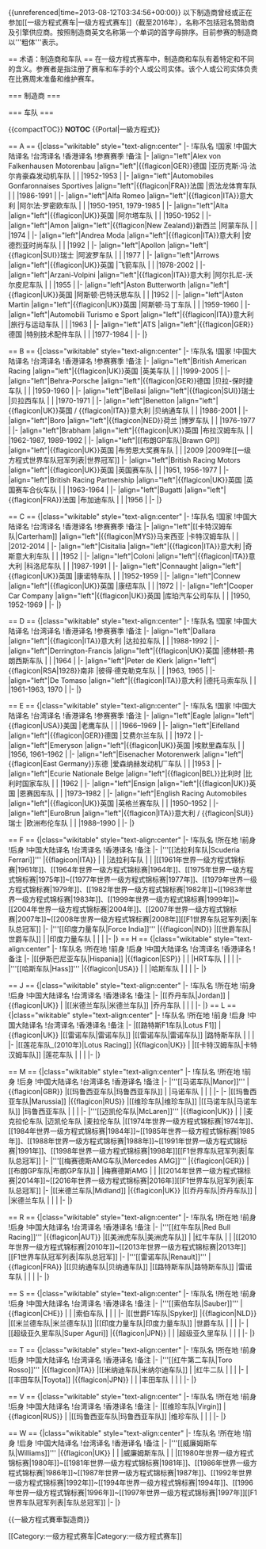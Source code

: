 {{unreferenced|time=2013-08-12T03:34:56+00:00}}
以下制造商曾经或正在参加[[一级方程式赛车|一级方程式赛车]]（截至2016年），名称不包括冠名赞助商及引擎供应商。按照制造商英文名称第一个单词的首字母排序。目前参赛的制造商以'''粗体'''表示。

== 术语：制造商和车队 ==
在一级方程式赛车中，制造商和车队有着特定和不同的含义。参赛者是指注册了赛车和车手的个人或公司实体。该个人或公司实体负责在比赛周末准备和维护赛车。

=== 制造商 ===

=== 车队 ===

{{compactTOC}} __NOTOC__ <!-- This removes the traditional table of contents and puts a compact alphabetical one in its place. Please leave this text as it is. -->
{{Portal|一級方程式}}

== A ==
{|class="wikitable" style="text-align:center"
|-
!车队名<!-- 请使用拉丁字名称 -->
!国家
!中国大陆译名
!台湾译名
!香港译名
!参赛赛季
!备注
|-
|align="left"|Alex von Falkenhausen Motorenbau
|align="left"|{{flagicon|GER}}德国
|亚历克斯·冯·法尔肯豪森发动机车队
|
|
|1952-1953
|
|-
|align="left"|Automobiles Gonfaronnaises Sportives
|align="left"|{{flagicon|FRA}}法国
|贡法龙体育车队
|
|
|1986-1991
|
|-
|align="left"|Alfa Romeo
|align="left"|{{flagicon|ITA}}意大利
|阿尔法·罗密欧车队
|
|
|1950-1951, 1979-1985
|
|-
|align="left"|Alta
|align="left"|{{flagicon|UK}}英国
|阿尔塔车队
|
|
|1950-1952
|
|-
|align="left"|Amon
|align="left"|{{flagicon|New Zealand}}新西兰
|阿蒙车队
|
|
|1974
|
|-
|align="left"|Andrea Moda
|align="left"|{{flagicon|ITA}}意大利
|安德烈亚时尚车队
|
|
|1992
|
|-
|align="left"|Apollon
|align="left"|{{flagicon|SUI}}瑞士
|阿波罗车队
|
|
|1977
|
|-
|align="left"|Arrows
|align="left"|{{flagicon|UK}}英国
|飞箭车队
|
|
|1978-2002
|
|-
|align="left"|Arzani-Volpini
|align="left"|{{flagicon|ITA}}意大利
|阿尔扎尼-沃尔皮尼车队
|
|
|1955
|
|-
|align="left"|Aston Butterworth
|align="left"|{{flagicon|UK}}英国
|阿斯顿·巴特沃思车队
|
|
|1952
|
|-
|align="left"|Aston Martin
|align="left"|{{flagicon|UK}}英国
|阿斯顿·马丁车队
|
|
|1959-1960
|
|-
|align="left"|Automobili Turismo e Sport
|align="left"|{{flagicon|ITA}}意大利
|旅行与运动车队
|
|
|1963
|
|-
|align="left"|ATS
|align="left"|{{flagicon|GER}}德国
|特别技术配件车队
|
|
|1977-1984
|
|-
|}

== B ==
{|class="wikitable" style="text-align:center"
|-
!车队名<!-- 请使用拉丁字名称 -->
!国家
!中国大陆译名
!台湾译名
!香港译名
!参赛赛季
!备注
|-
|align="left"|British American Racing
|align="left"|{{flagicon|UK}}英国
|英美车队
|
|
|1999-2005
|
|-
|align="left"|Behra-Porsche
|align="left"|{{flagicon|GER}}德国
|贝拉-保时捷车队
|
|
|1959-1960
|
|-
|align="left"|Bellasi
|align="left"|{{flagicon|SUI}}瑞士
|贝拉西车队
|
|
|1970-1971
|
|-
|align="left"|Benetton
|align="left"|{{flagicon|UK}}英国 / {{flagicon|ITA}}意大利
|贝纳通车队
|
|
|1986-2001
|
|-
|align="left"|Boro
|align="left"|{{flagicon|NED}}荷兰
|博罗车队
|
|
|1976-1977
|
|-
|align="left"|Brabham
|align="left"|{{flagicon|UK}}英国
|布拉汉姆车队
|
|
|1962-1987, 1989-1992
|
|-
|align="left"|[[布朗GP车队|Brawn GP]]
|align="left"|{{flagicon|UK}}英国
|布劳恩大奖赛车队
|
|
|2009
|2009年[[一级方程式世界车队冠军列表|世界冠军]]
|-
|align="left"|British Racing Motors
|align="left"|{{flagicon|UK}}英国
|英国赛车队
|
|
|1951, 1956-1977
|
|-
|align="left"|British Racing Partnership
|align="left"|{{flagicon|UK}}英国
|英国赛车合伙车队
|
|
|1963-1964
|
|-
|align="left"|Bugatti
|align="left"|{{flagicon|FRA}}法国
|布加迪车队
|
|
|1956
|
|-
|}

== C ==
{|class="wikitable" style="text-align:center"
|-
!车队名<!-- 请使用拉丁字名称 -->
!国家
!中国大陆译名
!台湾译名
!香港译名
!参赛赛季
!备注
|-
|align="left"|[[卡特汉姆车队|Carterham]]
|align="left"|{{flagicon|MYS}}马来西亚
|卡特汉姆车队
|
|
|2012-2014
|
|-
|align="left"|Cisitalia
|align="left"|{{flagicon|ITA}}意大利
|奇斯意大利车队
|
|
|1952
|
|-
|align="left"|Coloni
|align="left"|{{flagicon|ITA}}意大利
|科洛尼车队
|
|
|1987-1991
|
|-
|align="left"|Connaught
|align="left"|{{flagicon|UK}}英国
|康诺特车队
|
|
|1952-1959
|
|-
|align="left"|Connew
|align="left"|{{flagicon|UK}}英国
|康纽车队
|
|
|1972
|
|-
|align="left"|Cooper Car Company
|align="left"|{{flagicon|UK}}英国
|库珀汽车公司车队
|
|
|1950, 1952-1969
|
|-
|}

== D ==
{|class="wikitable" style="text-align:center"
|-
!车队名<!-- 请使用拉丁字名称 -->
!国家
!中国大陆译名
!台湾译名
!香港译名
!参赛赛季
!备注
|-
|align="left"|Dallara
|align="left"|{{flagicon|ITA}}意大利
|达拉拉车队
|
|
|1988-1992
|
|-
|align="left"|Derrington-Francis
|align="left"|{{flagicon|UK}}英国
|德林顿-弗朗西斯车队
|
|
|1964
|
|-
|align="left"|Peter de Klerk
|align="left"|{{flagicon|RSA|1928}}南非
|彼得·德克勒克车队
|
|
|1963, 1965
|
|-
|align="left"|De Tomaso
|align="left"|{{flagicon|ITA}}意大利
|德托马索车队
|
|
|1961-1963, 1970
|
|-
|}

== E ==
{|class="wikitable" style="text-align:center"
|-
!车队名<!-- 请使用拉丁字名称 -->
!国家
!中国大陆译名
!台湾译名
!香港译名
!参赛赛季
!备注
|-
|align="left"|Eagle
|align="left"|{{flagicon|USA}}美国
|老鹰车队
|
|
|1966–1969
|
|-
|align="left"|Eifelland
|align="left"|{{flagicon|GER}}德国
|艾费尔兰车队
|
|
|1972
|
|-
|align="left"|Emeryson
|align="left"|{{flagicon|UK}}英国
|埃默里森车队
|
|
|1956, 1961–1962
|
|-
|align="left"|Eisenacher Motorenwerk
|align="left"|{{flagicon|East Germany}}东德
|爱森纳赫发动机厂车队
|
|
|1953
|
|-
|align="left"|Ecurie Nationale Belge
|align="left"|{{flagicon|BEL}}比利时
|比利时国家车队
|
|
|1962
|
|-
|align="left"|Ensign
|align="left"|{{flagicon|UK}}英国
|恩赛因车队
|
|
|1973–1982
|
|-
|align="left"|English Racing Automobiles
|align="left"|{{flagicon|UK}}英国
|英格兰赛车队
|
|
|1950–1952
|
|-
|align="left"|EuroBrun
|align="left"|{{flagicon|ITA}}意大利 / {{flagicon|SUI}}瑞士
|欧洲布伦车队
|
|
|1988–1990
|
|-
|}

== F ==
{|class="wikitable" style="text-align:center"
|-
!车队名<!-- 请使用拉丁字名称 -->
!所在地
!前身
!后身
!中国大陆译名
!台湾译名
!香港译名
!备注
|-
|'''[[法拉利车队|Scuderia Ferrari]]'''
|{{flagicon|ITA}}
|
|
|法拉利车队
|
|
|[[1961年世界一级方程式锦标赛|1961年]]、[[1964年世界一级方程式锦标赛|1964年]]、[[1975年世界一级方程式锦标赛|1975年]]~[[1977年世界一级方程式锦标赛|1977年]]、[[1979年世界一级方程式锦标赛|1979年]]、[[1982年世界一级方程式锦标赛|1982年]]~[[1983年世界一级方程式锦标赛|1983年]]、[[1999年世界一级方程式锦标赛|1999年]]~[[2004年世界一级方程式锦标赛|2004年]]、[[2007年世界一级方程式锦标赛|2007年]]~[[2008年世界一级方程式锦标赛|2008年]][[F1世界车队冠军列表|车队总冠军]]
|-
|'''[[印度力量车队|Force India]]'''
|{{flagicon|IND}}
|[[世爵车队|世爵车队]]
|
|印度力量车队
|
|
|
|-
|}
== H ==
{|class="wikitable" style="text-align:center"
|-
!车队名<!-- 请使用拉丁字名称 -->
!所在地
!前身
!后身
!中国大陆译名
!台湾译名
!香港译名
!备注
|-
|[[伊斯巴尼亚车队|Hispania]]
|{{flagicon|ESP}}
|
|
|HRT车队
|
|
|
|-
|'''[[哈斯车队|Hass]]'''
|{{flagicon|USA}}
|
|
|哈斯车队
|
|
|
|-
|}

== J ==
{|class="wikitable" style="text-align:center"
|-
!车队名<!-- 请使用拉丁字名称 -->
!所在地
!前身
!后身
!中国大陆译名
!台湾译名
!香港译名
!备注
|-
|[[乔丹车队|Jordan]]
|{{flagicon|UK}}
|
|[[米德兰车队|米德兰车队]]
|乔丹车队
|
|
|
|-
|}
== L ==
{|class="wikitable" style="text-align:center"
|-
!车队名<!-- 请使用拉丁字名称 -->
!所在地
!前身
!后身
!中国大陆译名
!台湾译名
!香港译名
!备注
|-
|[[路特斯F1车队|Lotus F1]]
|{{flagicon|UK}}
|[[雷诺车队|雷诺车队]]
|[[雷诺车队|雷诺车队]]
|路特斯车队
|
|
|
|-
|[[莲花车队_(2010年)|Lotus Racing]]
|{{flagicon|UK}}
|
|[[卡特汉姆车队|卡特汉姆车队]]
|莲花车队
|
|
|
|-
|}

== M ==
{|class="wikitable" style="text-align:center"
|-
!车队名<!-- 请使用拉丁字名称 -->
!所在地
!前身
!后身
!中国大陆译名
!台湾译名
!香港译名
!备注
|-
|'''[[马诺车队|Manor]]'''
|{{flagicon|GBR}}
|[[玛鲁西亚车队|玛鲁西亚车队]]
|
|马诺车队
|
|
|
|-
|-
|[[玛鲁西亚车队|Marussia]]
|{{flagicon|RUS}}
|[[维珍车队|维珍车队]]
|[[马诺车队|马诺车队]]
|玛鲁西亚车队
|
|
|
|-
|'''[[迈凯伦车队|McLaren]]'''
|{{flagicon|UK}}
|
|
|麦克拉伦车队
|迈凯伦车队
|麦拉伦车队
|[[1974年世界一级方程式锦标赛|1974年]]、[[1984年世界一级方程式锦标赛|1984年]]~[[1985年世界一级方程式锦标赛|1985年]]、[[1988年世界一级方程式锦标赛|1988年]]~[[1991年世界一级方程式锦标赛|1991年]]、[[1998年世界一级方程式锦标赛|1998年]][[F1世界车队冠军列表|车队总冠军]]
|-
|'''[[梅赛德斯AMG车队|Mercedes AMG]]'''
|{{flagicon|GER}}
|[[布朗GP车队|布朗GP车队]]
|
|梅赛德斯AMG
|
|
|[[2014年世界一级方程式锦标赛|2014年]]~[[2016年世界一级方程式锦标赛|2016年]][[F1世界车队冠军列表|车队总冠军]]
|-
|[[米德兰车队|Midland]]
|{{flagicon|UK}}
|[[乔丹车队|乔丹车队]]
|
|米德兰车队
|
|
|
|-
|}

== R ==
{|class="wikitable" style="text-align:center"
|-
!车队名<!-- 请使用拉丁字名称 -->
!所在地
!前身
!后身
!中国大陆译名
!台湾译名
!香港译名
!备注
|-
|'''[[红牛车队|Red Bull Racing]]'''
|{{flagicon|AUT}}
|[[美洲虎车队|美洲虎车队]]
|
|红牛车队
|
|
|[[2010年世界一级方程式锦标赛|2010年]]~[[2013年世界一级方程式锦标赛|2013年]][[F1世界车队冠军列表|车队总冠军]]
|-
|'''[[雷诺车队|Renault]]'''
|{{flagicon|FRA}}
|[[贝纳通车队|贝纳通车队]]
|[[路特斯车队|路特斯车队]]
|雷诺车队
|
|
|
|-
|}

== S ==
{|class="wikitable" style="text-align:center"
|-
!车队名<!-- 请使用拉丁字名称 -->
!所在地
!前身
!后身
!中国大陆译名
!台湾译名
!香港译名
!备注
|-
|'''[[索伯车队|Sauber]]'''
|{{flagicon|CHE}}
|
|
|索伯车队
|
|
|
|-
|[[世爵F1车队|Spyker]]
|{{flagicon|NLD}}
|[[米兰德车队|米兰德车队]]
|[[印度力量车队|印度力量车队]]
|世爵车队
|
|
|
|-
|[[超级亚久里车队|Super Aguri]]
|{{flagicon|JPN}}
|
|
|超级亚久里车队
|
|
|
|-
|}

== T ==
{|class="wikitable" style="text-align:center"
|-
!车队名<!-- 请使用拉丁字名称 -->
!所在地
!前身
!后身
!中国大陆译名
!台湾译名
!香港译名
!备注
|-
|'''[[红牛第二车队|Toro Rosso]]'''
|{{flagicon|ITA}}
|[[米纳迪车队|米纳尔迪车队]]
|
|红牛二队
|
|
|
|-
|[[丰田车队|Toyota]]
|{{flagicon|JPN}}
|
|
|丰田车队
|
|
|
|-
|}

== V ==
{|class="wikitable" style="text-align:center"
|-
!车队名<!-- 请使用拉丁字名称 -->
!所在地
!前身
!后身
!中国大陆译名
!台湾译名
!香港译名
!备注
|-
|[[维珍车队|Virgin]]
|{{flagicon|RUS}}
|
|[[玛鲁西亚车队|玛鲁西亚车队]]
|维珍车队
|
|
|
|-
|}

== W ==
{|class="wikitable" style="text-align:center"
|-
!车队名<!-- 请使用拉丁字名称 -->
!所在地
!前身
!后身
!中国大陆译名
!台湾译名
!香港译名
!备注
|-
|'''[[威廉姆斯车队|Williams]]'''
|{{flagicon|UK}}
|
|
|威廉姆斯车队
|
|
|[[1980年世界一级方程式锦标赛|1980年]]~[[1981年世界一级方程式锦标赛|1981年]]、[[1986年世界一级方程式锦标赛|1986年]]~[[1987年世界一级方程式锦标赛|1987年]]、[[1992年世界一级方程式锦标赛|1992年]]~[[1994年世界一级方程式锦标赛|1994年]]、[[1996年世界一级方程式锦标赛|1996年]]~[[1997年世界一级方程式锦标赛|1997年]][[F1世界车队冠军列表|车队总冠军]]
|-
|}

{{一級方程式賽車製造商}}

[[Category:一级方程式赛车|Category:一级方程式赛车]]